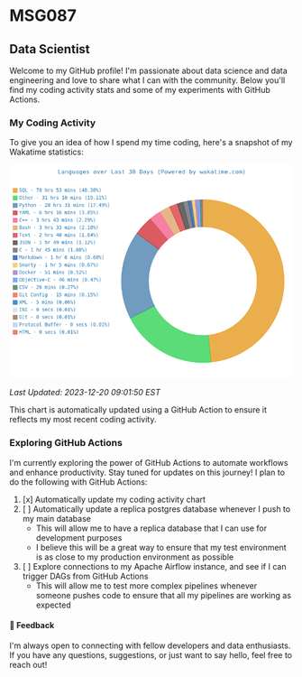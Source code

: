 # MSG087

## Data Scientist

Welcome to my GitHub profile! I'm passionate about data science and data engineering and love to share what I can with the community. 
Below you'll find my coding activity stats and some of my experiments with GitHub Actions.

### My Coding Activity

To give you an idea of how I spend my time coding, here's a snapshot of my Wakatime statistics:

![Coding Activity](img/waka_time.png)


_Last Updated: 2023-12-20 09:01:50 EST_


This chart is automatically updated using a GitHub Action to ensure it reflects my most recent coding activity.




### Exploring GitHub Actions

I'm currently exploring the power of GitHub Actions to automate workflows and enhance productivity. Stay tuned for updates on this journey!
I plan to do the following with GitHub Actions:
1. [x] Automatically update my coding activity chart
2. [ ] Automatically update a replica postgres database whenever I push to my main database
    - This will allow me to have a replica database that I can use for development purposes
    - I believe this will be a great way to ensure that my test environment is as close to my production environment as possible
3. [ ] Explore connections to my Apache Airflow instance, and see if I can trigger DAGs from GitHub Actions
    - This will allow me to test more complex pipelines whenever someone pushes code to ensure that all my pipelines are working as expected



#### 💬 Feedback

I'm always open to connecting with fellow developers and data enthusiasts. If you have any questions, suggestions, or just want to say hello, feel free to reach out!


